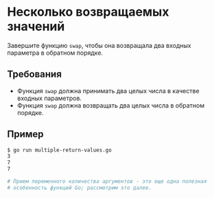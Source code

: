 # Несколько возвращаемых значений

Завершите функцию `swap`, чтобы она возвращала два входных параметра в обратном порядке.

## Требования

- Функция `swap` должна принимать два целых числа в качестве входных параметров.
- Функция `swap` должна возвращать два целых числа в обратном порядке.

## Пример

```sh
$ go run multiple-return-values.go
3
7
7

# Прием переменного количества аргументов - это еще одна полезная
# особенность функций Go; рассмотрим это далее.
```
